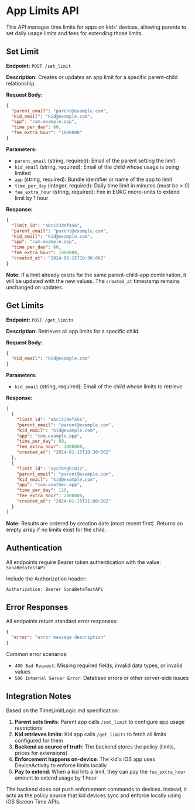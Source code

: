 # App Limits API

This API manages time limits for apps on kids' devices, allowing parents to set daily usage limits and fees for extending those limits.

## Set Limit

**Endpoint:** `POST /set_limit`

**Description:** Creates or updates an app limit for a specific parent-child relationship.

**Request Body:**
```json
{
  "parent_email": "parent@example.com",
  "kid_email": "kid@example.com",
  "app": "com.example.app",
  "time_per_day": 60,
  "fee_extra_hour": "1000000"
}
```

**Parameters:**
- `parent_email` (string, required): Email of the parent setting the limit
- `kid_email` (string, required): Email of the child whose usage is being limited
- `app` (string, required): Bundle identifier or name of the app to limit
- `time_per_day` (integer, required): Daily time limit in minutes (must be > 0)
- `fee_extra_hour` (string, required): Fee in EURC micro-units to extend limit by 1 hour

**Response:**
```json
{
  "limit_id": "abc123def456",
  "parent_email": "parent@example.com",
  "kid_email": "kid@example.com",
  "app": "com.example.app",
  "time_per_day": 60,
  "fee_extra_hour": 1000000,
  "created_at": "2024-01-15T10:30:00Z"
}
```

**Note:** If a limit already exists for the same parent-child-app combination, it will be updated with the new values. The `created_at` timestamp remains unchanged on updates.

## Get Limits

**Endpoint:** `POST /get_limits`

**Description:** Retrieves all app limits for a specific child.

**Request Body:**
```json
{
  "kid_email": "kid@example.com"
}
```

**Parameters:**
- `kid_email` (string, required): Email of the child whose limits to retrieve

**Response:**
```json
[
  {
    "limit_id": "abc123def456",
    "parent_email": "parent@example.com",
    "kid_email": "kid@example.com",
    "app": "com.example.app",
    "time_per_day": 60,
    "fee_extra_hour": 1000000,
    "created_at": "2024-01-15T10:30:00Z"
  },
  {
    "limit_id": "xyz789ghi012",
    "parent_email": "parent@example.com",
    "kid_email": "kid@example.com",
    "app": "com.another.app",
    "time_per_day": 120,
    "fee_extra_hour": 2000000,
    "created_at": "2024-01-15T11:00:00Z"
  }
]
```

**Note:** Results are ordered by creation date (most recent first). Returns an empty array if no limits exist for the child.

## Authentication

All endpoints require Bearer token authentication with the value: `SonaBetaTestAPi`

Include the Authorization header:
```
Authorization: Bearer SonaBetaTestAPi
```

## Error Responses

All endpoints return standard error responses:

```json
{
  "error": "error message description"
}
```

Common error scenarios:
- `400 Bad Request`: Missing required fields, invalid data types, or invalid values
- `500 Internal Server Error`: Database errors or other server-side issues

## Integration Notes

Based on the TimeLimitLogic.md specification:

1. **Parent sets limits**: Parent app calls `/set_limit` to configure app usage restrictions
2. **Kid retrieves limits**: Kid app calls `/get_limits` to fetch all limits configured for them
3. **Backend as source of truth**: The backend stores the policy (limits, prices for extensions)
4. **Enforcement happens on-device**: The kid's iOS app uses DeviceActivity to enforce limits locally
5. **Pay to extend**: When a kid hits a limit, they can pay the `fee_extra_hour` amount to extend usage by 1 hour

The backend does not push enforcement commands to devices. Instead, it acts as the policy source that kid devices sync and enforce locally using iOS Screen Time APIs.

